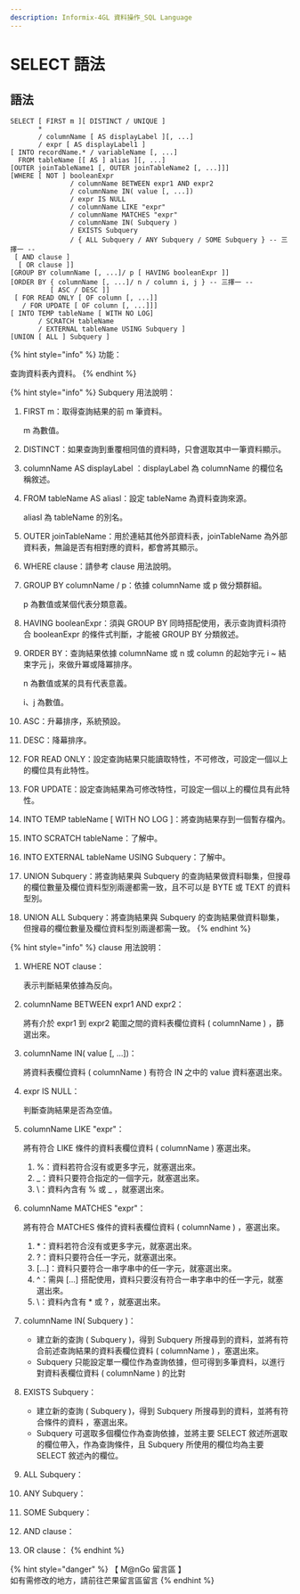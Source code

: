 ```yaml
---
description: Informix-4GL 資料操作_SQL Language
---
```


# SELECT 語法

## 語法

```inform7
SELECT [ FIRST m ][ DISTINCT / UNIQUE ]
       *
       / columnName [ AS displayLabel ][, ...]
       / expr [ AS displayLabel1 ]
[ INTO recordName.* / variableName [, ...]
  FROM tableName [[ AS ] alias ][, ...]
[OUTER joinTableName1 [, OUTER joinTableName2 [, ...]]]
[WHERE [ NOT ] booleanExpr
               / columnName BETWEEN expr1 AND expr2
               / columnName IN( value [, ...])
               / expr IS NULL
               / columnName LIKE "expr"
               / columnName MATCHES "expr"
               / columnName IN( Subquery )
               / EXISTS Subquery
               / { ALL Subquery / ANY Subquery / SOME Subquery } -- 三擇一 --
 [ AND clause ]
  [ OR clause ]]
[GROUP BY columnName [, ...]/ p [ HAVING booleanExpr ]]
[ORDER BY { columnName [, ...]/ n / column i, j } -- 三擇一 --
          [ ASC / DESC ]]
 [ FOR READ ONLY [ OF column [, ...]]
   / FOR UPDATE [ OF column [, ...]]]
[ INTO TEMP tableName [ WITH NO LOG]
       / SCRATCH tableName
       / EXTERNAL tableName USING Subquery ]
[UNION [ ALL ] Subquery ] 
```

{% hint style="info" %}
功能：

查詢資料表內資料。
{% endhint %}

{% hint style="info" %}
Subquery 用法說明：

1.  FIRST m：取得查詢結果的前 m 筆資料。

    m 為數值。
2. DISTINCT：如果查詢到重覆相同值的資料時，只會選取其中一筆資料顯示。
3. columnName AS displayLabel ：displayLabel 為 columnName 的欄位名稱敘述。
4.  FROM tableName AS aliasl：設定 tableName 為資料查詢來源。

    aliasl 為 tableName 的別名。
5. OUTER joinTableName：用於連結其他外部資料表，joinTableName 為外部資料表，無論是否有相對應的資料，都會將其顯示。
6. WHERE clause：請參考 clause 用法說明。
7.  GROUP BY columnName / p：依據 columnName 或 p 做分類群組。

    p 為數值或某個代表分類意義。
8. HAVING booleanExpr：須與 GROUP BY 同時搭配使用，表示查詢資料須符合 booleanExpr 的條件式判斷，才能被 GROUP BY 分類敘述。
9.  ORDER BY：查詢結果依據 columnName 或 n 或 column 的起始字元  i \~ 結束字元 j，來做升冪或降冪排序。

    n 為數值或某的具有代表意義。

    i、j 為數值。
10. ASC：升幕排序，系統預設。
11. DESC：降幕排序。
12. FOR READ ONLY：設定查詢結果只能讀取特性，不可修改，可設定一個以上的欄位具有此特性。
13. FOR UPDATE：設定查詢結果為可修改特性，可設定一個以上的欄位具有此特性。
14. INTO TEMP tableName \[ WITH NO LOG ]：將查詢結果存到一個暫存檔內。
15. INTO SCRATCH tableName：了解中。
16. INTO EXTERNAL tableName USING Subquery：了解中。
17. UNION Subquery：將查詢結果與 Subquery 的查詢結果做資料聯集，但搜尋的欄位數量及欄位資料型別兩邊都需一致，且不可以是 BYTE 或 TEXT 的資料型別。
18. UNION ALL Subquery：將查詢結果與 Subquery 的查詢結果做資料聯集，但搜尋的欄位數量及欄位資料型別兩邊都需一致。
{% endhint %}

{% hint style="info" %}
clause 用法說明：

1.  WHERE NOT clause：

    表示判斷結果依據為反向。
2.  columnName BETWEEN expr1 AND expr2：

    將有介於 expr1 到 expr2 範圍之間的資料表欄位資料 ( columnName ) ，篩選出來。
3.  columnName IN( value \[, ...])：

    將資料表欄位資料 ( columnName ) 有符合 IN 之中的 value 資料塞選出來。
4.  expr IS NULL：

    判斷查詢結果是否為空值。
5.  columnName LIKE "expr"：

    將有符合 LIKE 條件的資料表欄位資料 ( columnName ) 塞選出來。

    1. %：資料若符合沒有或更多字元，就塞選出來。
    2. \_：資料只要符合指定的一個字元，就塞選出來。
    3. \：資料內含有 % 或 \_ ，就塞選出來。
6.  columnName MATCHES "expr"：

    將有符合 MATCHES 條件的資料表欄位資料 ( columnName ) ，塞選出來。

    1. \*：資料若符合沒有或更多字元，就塞選出來。
    2. ?：資料只要符合任一字元，就塞選出來。
    3. \[...]：資料只要符合一串字串中的任一字元，就塞選出來。
    4. ^：需與 \[...] 搭配使用，資料只要沒有符合一串字串中的任一字元，就塞選出來。
    5. \：資料內含有 \* 或 ? ，就塞選出來。
7. columnName IN( Subquery )：
   * 建立新的查詢 ( Subquery )，得到 Subquery 所搜尋到的資料，並將有符合前述查詢結果的資料表欄位資料 ( columnName ) ，塞選出來。
   * Subquery 只能設定單一欄位作為查詢依據，但可得到多筆資料，以進行對資料表欄位資料 ( columnName ) 的比對
8. EXISTS Subquery：
   * 建立新的查詢 ( Subquery )，得到 Subquery 所搜尋到的資料，並將有符合條件的資料 ，塞選出來。
   * Subquery 可選取多個欄位作為查詢依據，並將主要 SELECT 敘述所選取的欄位帶入，作為查詢條件，且 Subquery 所使用的欄位均為主要 SELECT 敘述內的欄位。
9.  ALL Subquery：


10. ANY Subquery：
11. SOME Subquery：
12. AND clause：
13. OR clause：
{% endhint %}

{% hint style="danger" %}
【 M@nGo 留言區 】\
如有需修改的地方，請前往芒果留言區留言
{% endhint %}
